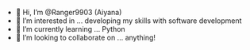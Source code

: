 - 👋 Hi, I’m @Ranger9903 (Aiyana)
- 👀 I’m interested in ... developing my skills with software development
- 🌱 I’m currently learning ... Python
- 💞️ I’m looking to collaborate on ... anything!

<!---
Ranger9903/Ranger9903 is a ✨ special ✨ repository because its `README.md` (this file) appears on your GitHub profile.
You can click the Preview link to take a look at your changes.
--->
